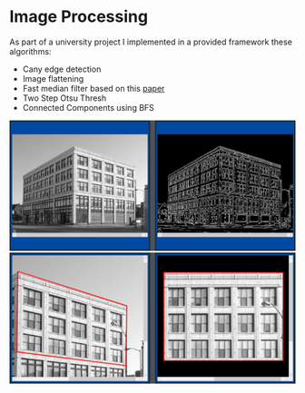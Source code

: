 # Image Processing

As part of a university project I implemented in a provided framework these algorithms:

- Cany edge detection
- Image flattening
- Fast median filter based on this [paper](http://mesh.brown.edu/engn1610/refs/PerreaultHebert-tip2007.pdf)
- Two Step Otsu Thresh
- Connected Components using BFS

![demo1](Imgs/demo/cany.png)
![demo2](Imgs/demo/skew.png)
